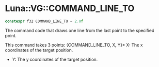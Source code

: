 # Luna::VG::COMMAND_LINE_TO

```c++
constexpr f32 COMMAND_LINE_TO = 2.0f
```

The command code that draws one line from the last point to the specified point. 

This command takes 3 points: {COMMAND_LINE_TO, X, Y}* X: The x coordinates of the target position.

* Y: The y coordinates of the target position. 


